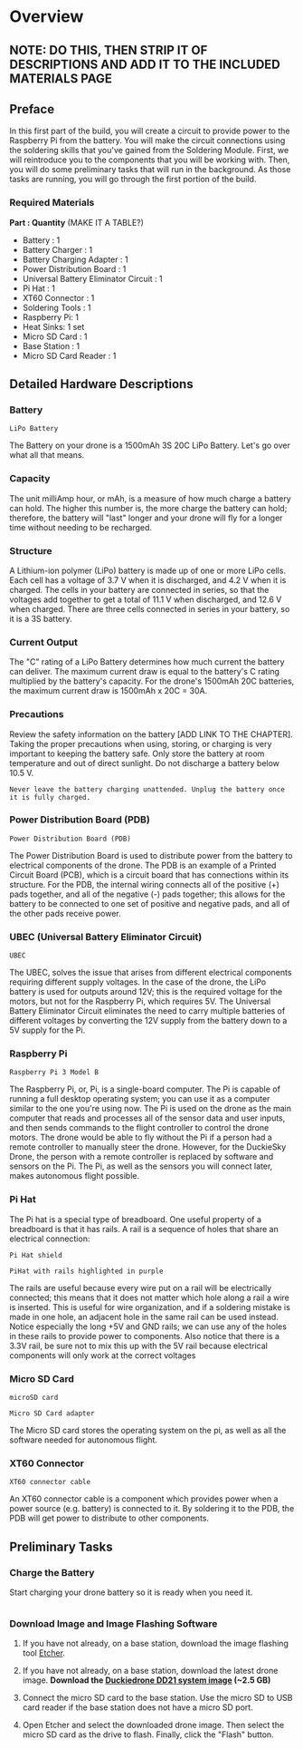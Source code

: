 # Overview
## NOTE: DO THIS, THEN STRIP IT OF DESCRIPTIONS AND ADD IT TO THE INCLUDED MATERIALS PAGE 

## Preface
In this first part of the build, you will create a circuit to provide power to the Raspberry Pi from the battery. You will make the circuit connections using the soldering skills that you've gained from the Soldering Module.
First, we will reintroduce you to the components that you will be working with. Then, you will do some preliminary tasks that will run in the background. As those tasks are running, you will go through the first portion of the build.

### Required Materials
**Part : Quantity** (MAKE IT A TABLE?)
* Battery : 1
* Battery Charger : 1
* Battery Charging Adapter : 1
* Power Distribution Board : 1
* Universal Battery Eliminator Circuit : 1
* Pi Hat : 1
* XT60 Connector : 1
* Soldering Tools : 1
* Raspberry Pi: 1
* Heat Sinks: 1 set
* Micro SD Card : 1
* Base Station : 1
* Micro SD Card Reader : 1

## Detailed Hardware Descriptions
### Battery
```{figure} ../_images/rpi-power/battery.png
LiPo Battery
```

The Battery on your drone is a 1500mAh 3S 20C LiPo Battery. Let's go over what all that means.

### Capacity
The unit milliAmp hour, or mAh, is a measure of how much charge a battery can hold. The higher this number is, the more charge the battery can hold; therefore, the battery will "last" longer and your drone will fly for a longer time without needing to be recharged.

### Structure
A Lithium-ion polymer (LiPo) battery is made up of one or more LiPo cells. Each cell has a voltage of 3.7 V when it is discharged, and 4.2 V when it is charged. The cells in your battery are connected in series, so that the voltages add together to get a total of 11.1 V when discharged, and 12.6 V when charged. There are three cells connected in series in your battery, so it is a 3S battery.

### Current Output
The "C" rating of a LiPo Battery determines how much current the battery can deliver. The maximum current draw is equal to the battery's C rating multiplied by the battery's capacity. For the drone's 1500mAh 20C batteries, the maximum current draw is 1500mAh x 20C = 30A.

### Precautions
Review the safety information on the battery [ADD LINK TO THE CHAPTER]. Taking the proper precautions when using, storing, or charging is very important to keeping the battery safe. Only store the battery at room temperature and out of direct sunlight. Do not discharge a battery below 10.5 V. 

```{danger}
Never leave the battery charging unattended. Unplug the battery once it is fully charged.
```

### Power Distribution Board (PDB)
```{figure}../_images/rpi-power/PDB.png
Power Distribution Board (PDB)
```

The Power Distribution Board is used to distribute power from the battery to electrical components of the drone. The PDB is an example of a Printed Circuit Board (PCB), which is a circuit board that has connections within its structure. For the PDB, the internal wiring connects all of the positive (+) pads together, and all of the negative (-) pads together; this allows for the battery to be connected to one set of positive and negative pads, and all of the other pads receive power.

### UBEC (Universal Battery Eliminator Circuit)
```{figure}../_images/rpi-power/UBEC.png
UBEC
```

The UBEC, solves the issue that arises from different electrical components requiring different supply voltages. In the case of the drone, the LiPo battery is used for outputs around 12V; this is the required voltage for the motors, but not for the Raspberry Pi, which requires 5V. The Universal Battery Eliminator Circuit eliminates the need to carry multiple batteries of different voltages by converting the 12V supply from the battery down to a 5V supply for the Pi.

### Raspberry Pi
```{figure}../_images/rpi-power/raspberry.png
Raspberry Pi 3 Model B
```

The Raspberry Pi, or, Pi, is a single-board computer. The Pi is capable of running a full desktop operating system; you can use it as a computer similar to the one you're using now. The Pi is used on the drone as the main computer that reads and processes all of the sensor data and user inputs, and then sends commands to the flight controller to control the drone motors. The drone would be able to fly without the Pi if a person had a remote controller to manually steer the drone. However, for the DuckieSky Drone, the person with a remote controller is replaced by software and sensors on the Pi. The Pi, as well as the sensors you will connect later, makes autonomous flight possible.

### Pi Hat
The Pi hat is a special type of breadboard. One useful property of a breadboard is that it has rails. A rail is a sequence of holes that share an electrical connection:

```{figure}../_images/rpi-power/pihat_1.png
Pi Hat shield
```
```{figure}../_images/rpi-power/pihat_2.jpg
PiHat with rails highlighted in purple
```

The rails are useful because every wire put on a rail will be electrically connected; this means that it does not matter which hole along a rail a wire is inserted. This is useful for wire organization, and if a soldering mistake is made in one hole, an adjacent hole in the same rail can be used instead. Notice especially the long +5V and GND rails; we can use any of the holes in these rails to provide power to components. Also notice that there is a 3.3V rail, be sure not to mix this up with the 5V rail because electrical components will only work at the correct voltages

### Micro SD Card
```{figure}../_images/rpi-power/microSD.png
microSD card
```
```{figure}../_images/rpi-power/microSD_reader.png
Micro SD Card adapter
```

The Micro SD card stores the operating system on the pi, as well as all the software needed for autonomous flight.
    

### XT60 Connector
```{figure}../_images/rpi-power/XT60_cable.png
XT60 connector cable
```

An XT60 connector cable is a component which provides power when a power source (e.g. battery) is connected to it. By soldering it to the PDB, the PDB will get power to distribute to other components.

## Preliminary Tasks
### Charge the Battery
Start charging your drone battery so it is ready when you need it.

```{note} Never leave the battery charging unattended. The battery takes about 2 hours to charge.  When charging, the battery flashes between the voltage on each cell and "ALL", the voltage on all cells together.  The battery is fully charged when "ALL" is 12.5 volts.  You can also tell by measuring the voltage across the battery's power and ground with a multimeter.  When the battery is plugged into a charger and the charger is not plugged into a wall, it uses power from the battery to display the voltage on the battery.  Over time this will drain the battery.  If a battery's voltage gets too low, the battery can then no longer be charged.  Never leave a charging battery unattended, and always unplug the battery as soon as it is charged.
```

### Download Image and Image Flashing Software
1. If you have not already, on a base station, download the image flashing tool [Etcher](https://www.balena.io/etcher/).


2. If you have not already, on a base station, download the latest drone image.
**Download the [Duckiedrone DD21 system image](https://duckietown-public-storage.s3.amazonaws.com/brown/disk_image/dt-amelia-DD21-brown2022-sd-card-v11.zip) (~2.5 GB)**


3. Connect the micro SD card to the base station. Use the micro SD to USB card reader if the  base station does not have a micro SD port.


4. Open Etcher and select the downloaded drone image. Then select the micro SD card as the drive to flash. Finally, click the "Flash" button.

```{note} Double check that the "drive" is your micro SD card. You may be prompted to enter the base station password to proceed. This is normal; flashing an SD card deletes everything that is on it, so Etcher is making sure this process is OK with you.
```
```{note} Flashing will take 10 - 15 min. In the meantime, you can move on to the next section.
```